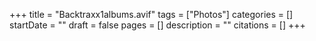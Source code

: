 +++
title = "Backtraxx1albums.avif"
tags = ["Photos"]
categories = []
startDate = ""
draft = false
pages = []
description = ""
citations = []
+++
